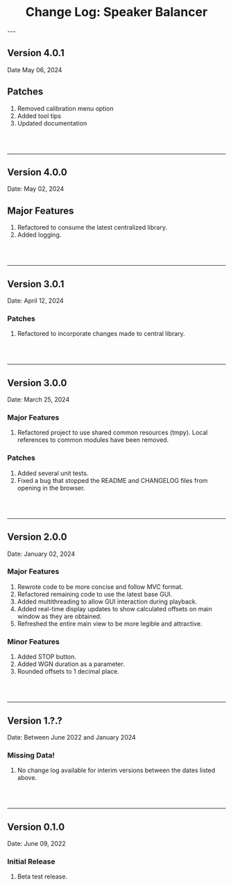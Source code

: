 <h1 style="text-align: center;">Change Log: Speaker Balancer</h1>
---

## Version 4.0.1

Date May 06, 2024

## Patches
1. Removed calibration menu option
2. Added tool tips
3. Updated documentation
<br>
<br>

---

## Version 4.0.0

Date: May 02, 2024

## Major Features
1. Refactored to consume the latest centralized library.
2. Added logging.
<br>
<br>

---

## Version 3.0.1

Date: April 12, 2024

### Patches
1. Refactored to incorporate changes made to central library.
<br>
<br>

---

## Version 3.0.0

Date: March 25, 2024

### Major Features
1. Refactored project to use shared common resources (tmpy). Local references to common modules have been removed.

### Patches
1. Added several unit tests.
2. Fixed a bug that stopped the README and CHANGELOG files from opening in the browser. 
<br>
<br>

---

## Version 2.0.0

Date: January 02, 2024

### Major Features
1. Rewrote code to be more concise and follow MVC format.
2. Refactored remaining code to use the latest base GUI.
3. Added multithreading to allow GUI interaction during playback.
4. Added real-time display updates to show calculated offsets on main window as they are obtained.
5. Refreshed the entire main view to be more legible and attractive.

### Minor Features
1. Added STOP button.
2. Added WGN duration as a parameter.
3. Rounded offsets to 1 decimal place.
<br>
<br>

---

## Version 1.?.?

Date: Between June 2022 and January 2024

### Missing Data!
1. No change log available for interim versions between the dates listed above. 
<br>
<br>

---

## Version 0.1.0

Date: June 09, 2022

### Initial Release
1. Beta test release.
<br>
<br>
